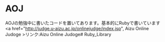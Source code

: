 # AOJ
AOJの勉強中に書いたコードを置いてあります。基本的にRubyで書いています
<a href="http://judge.u-aizu.ac.jp/onlinejudge/index.jsp", Aizu Online Judoge >リンク:Aizu Online Judoge</a># Ruby_Library
